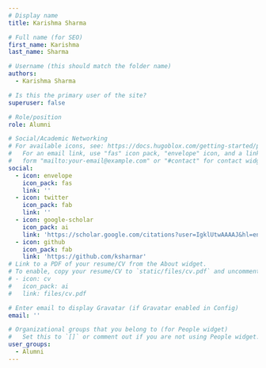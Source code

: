 ```yaml
---
# Display name
title: Karishma Sharma

# Full name (for SEO)
first_name: Karishma 
last_name: Sharma

# Username (this should match the folder name)
authors:
  - Karishma Sharma

# Is this the primary user of the site?
superuser: false

# Role/position
role: Alumni

# Social/Academic Networking
# For available icons, see: https://docs.hugoblox.com/getting-started/page-builder/#icons
#   For an email link, use "fas" icon pack, "envelope" icon, and a link in the
#   form "mailto:your-email@example.com" or "#contact" for contact widget.
social:
  - icon: envelope
    icon_pack: fas
    link: ''
  - icon: twitter
    icon_pack: fab
    link: ''
  - icon: google-scholar
    icon_pack: ai
    link: 'https://scholar.google.com/citations?user=IgklUtwAAAAJ&hl=en'
  - icon: github
    icon_pack: fab
    link: 'https://github.com/ksharmar'
# Link to a PDF of your resume/CV from the About widget.
# To enable, copy your resume/CV to `static/files/cv.pdf` and uncomment the lines below.
# - icon: cv
#   icon_pack: ai
#   link: files/cv.pdf

# Enter email to display Gravatar (if Gravatar enabled in Config)
email: ''

# Organizational groups that you belong to (for People widget)
#   Set this to `[]` or comment out if you are not using People widget.
user_groups:
  - Alumni
---
```

